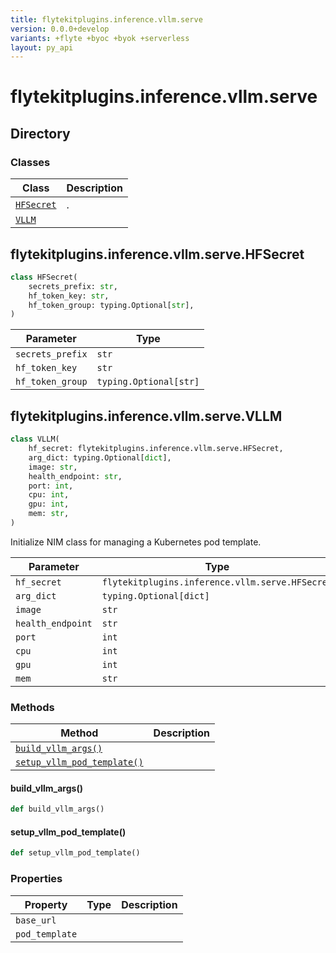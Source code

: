 ```yaml
---
title: flytekitplugins.inference.vllm.serve
version: 0.0.0+develop
variants: +flyte +byoc +byok +serverless
layout: py_api
---
```


# flytekitplugins.inference.vllm.serve

## Directory

### Classes

| Class | Description |
|-|-|
| [`HFSecret`](.././flytekitplugins.inference.vllm.serve#flytekitpluginsinferencevllmservehfsecret) | . |
| [`VLLM`](.././flytekitplugins.inference.vllm.serve#flytekitpluginsinferencevllmservevllm) |  |

## flytekitplugins.inference.vllm.serve.HFSecret

```python
class HFSecret(
    secrets_prefix: str,
    hf_token_key: str,
    hf_token_group: typing.Optional[str],
)
```
| Parameter | Type |
|-|-|
| `secrets_prefix` | `str` |
| `hf_token_key` | `str` |
| `hf_token_group` | `typing.Optional[str]` |

## flytekitplugins.inference.vllm.serve.VLLM

```python
class VLLM(
    hf_secret: flytekitplugins.inference.vllm.serve.HFSecret,
    arg_dict: typing.Optional[dict],
    image: str,
    health_endpoint: str,
    port: int,
    cpu: int,
    gpu: int,
    mem: str,
)
```
Initialize NIM class for managing a Kubernetes pod template.



| Parameter | Type |
|-|-|
| `hf_secret` | `flytekitplugins.inference.vllm.serve.HFSecret` |
| `arg_dict` | `typing.Optional[dict]` |
| `image` | `str` |
| `health_endpoint` | `str` |
| `port` | `int` |
| `cpu` | `int` |
| `gpu` | `int` |
| `mem` | `str` |

### Methods

| Method | Description |
|-|-|
| [`build_vllm_args()`](#build_vllm_args) |  |
| [`setup_vllm_pod_template()`](#setup_vllm_pod_template) |  |


#### build_vllm_args()

```python
def build_vllm_args()
```
#### setup_vllm_pod_template()

```python
def setup_vllm_pod_template()
```
### Properties

| Property | Type | Description |
|-|-|-|
| `base_url` |  |  |
| `pod_template` |  |  |

